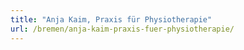 ```yaml
---
title: "Anja Kaim, Praxis für Physiotherapie"
url: /bremen/anja-kaim-praxis-fuer-physiotherapie/
---
```


